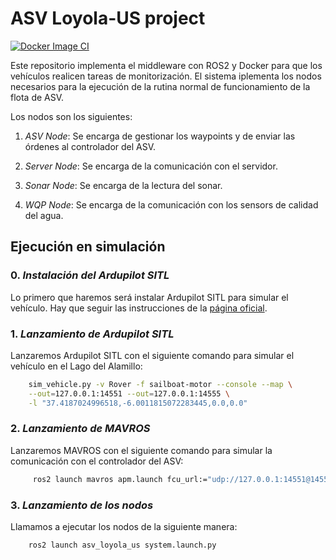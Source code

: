 # ASV Loyola-US project

[![Docker Image CI](https://github.com/derpberk/ASV_Loyola_US/actions/workflows/docker-image.yml/badge.svg?branch=Production)](https://github.com/derpberk/ASV_Loyola_US/actions/workflows/docker-image.yml)

Este repositorio implementa el middleware con ROS2 y Docker para que los vehículos realicen tareas de monitorización. El sistema iplementa los nodos necesarios para la ejecución de la rutina normal de funcionamiento de la flota de ASV.

Los nodos son los siguientes:

1. *ASV Node*: Se encarga de gestionar los waypoints y de enviar las órdenes al controlador del ASV.

2. *Server Node*: Se encarga de la comunicación con el servidor.

3. *Sonar Node*: Se encarga de la lectura del sonar.

4. *WQP Node*: Se encarga de la comunicación con los sensors de calidad del agua.

## Ejecución en simulación

### 0. *Instalación del Ardupilot SITL* 

Lo primero que haremos será instalar Ardupilot SITL para simular el vehículo. Hay que seguir las instrucciones de la [página oficial](https://ardupilot.org/dev/docs/setting-up-sitl-on-linux.html).

### 1. *Lanzamiento de Ardupilot SITL*

Lanzaremos Ardupilot SITL con el siguiente comando para simular el vehículo en el Lago del Alamillo:

```bash 
    sim_vehicle.py -v Rover -f sailboat-motor --console --map \
    --out=127.0.0.1:14551 --out=127.0.0.1:14555 \
    -l "37.4187024996518,-6.0011815072283445,0.0,0.0" 
```

### 2. *Lanzamiento de MAVROS*

Lanzaremos MAVROS con el siguiente comando para simular la comunicación con el controlador del ASV:

```bash
     ros2 launch mavros apm.launch fcu_url:="udp://127.0.0.1:14551@14555"
```

### 3. *Lanzamiento de los nodos*

Llamamos a ejecutar los nodos de la siguiente manera:

```bash
    ros2 launch asv_loyola_us system.launch.py
```


